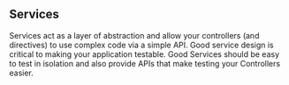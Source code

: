 Services
--------

Services act as a layer of abstraction and allow your controllers (and directives) to use complex code via a simple API.
Good service design is critical to making your application testable. Good Services should be easy to test in isolation
and also provide APIs that make testing your Controllers easier.
